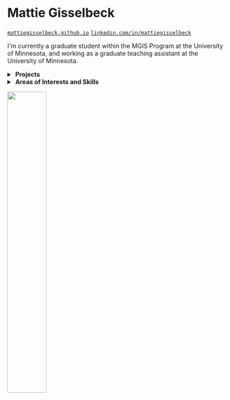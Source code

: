 # Mattie Gisselbeck

[`mattiegisselbeck.github.io`](https://mattiegisselbeck.github.io/)
[`linkedin.com/in/mattiegisselbeck`](https://www.linkedin.com/in/mattiegisselbeck/)


I'm currently a graduate student within the MGIS Program at the University of Minnesota, and working as a graduate teaching assistant at the University of Minnesota.

<details>
  <summary><b>&nbsp;Projects</b></summary></details>
  
  <details>
  <summary><b>&nbsp;Areas of Interests and Skills</b></summary>
  `GIS Programming`, `Spatial Data Science`, `Graphic Design`, `Spatial Analysis`, `Geovisualization`, `Web Design`
  </details>


<a href="https://github.com/mattiegisselbeck/github-readme-stats"><img align="left" width="42%" src="https://github-readme-stats.vercel.app/api/top-langs/?username=mattiegisselbeck&layout=compact&theme=github_dark" /></a>
